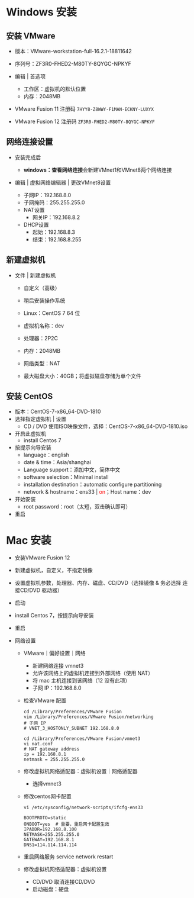 # Windows 安装

## 安装 VMware

- 版本：VMware-workstation-full-16.2.1-18811642
- 序列号：ZF3R0-FHED2-M80TY-8QYGC-NPKYF
- 编辑 | 首选项
  - 工作区：虚拟机的默认位置
  - 内存：2048MB

- VMware Fusion 11 注册码 `7HYY8-Z8WWY-F1MAN-ECKNY-LUXYX` 
- VMware Fusion 12 注册码 `ZF3R0-FHED2-M80TY-8QYGC-NPKYF`



## 网络连接设置

- 安装完成后
  - **windows：查看网络连接**会新建VMnet1和VMnet8两个网络连接

- 编辑 | 虚拟网络编辑器 | 更改VMnet8设置
  - 子网IP：192.168.8.0
  - 子网掩码：255.255.255.0
  - NAT设置
    - 网关IP：192.168.8.2
  - DHCP设置
    - 起始：192.168.8.3
    - 结束：192.168.8.255



## 新建虚拟机

- 文件 | 新建虚拟机

  - 自定义（高级）

  - 稍后安装操作系统

  - Linux：CentOS 7 64 位
  - 虚拟机名称：dev

  - 处理器：2P2C
  - 内存：2048MB

  - 网络类型：NAT

  - 最大磁盘大小：40GB；将虚拟磁盘存储为单个文件



## 安装 CentOS

- 版本：CentOS-7-x86_64-DVD-1810
- 选择指定虚拟机 | 设置 
  - CD / DVD 使用ISO映像文件，选择：CentOS-7-x86_64-DVD-1810.iso
- 开启此虚拟机
  - install Centos 7
- 按提示向导安装
  - language：english
  - date & time：Asia/shanghai
  - Language support：添加中文，简体中文
  - software selection：Minimal install
  - installation destination：automatic configure  partitioning
  - network & hostname：ens33 | <font color=red>on</font>；Host name：dev
- 开始安装
  - root password：root（太短，双击确认即可）
- 重启



# Mac 安装

- 安装VMware Fusion 12

- 新建虚拟机，自定义，不指定镜像

- 设置虚拟机参数，处理器、内存、磁盘、CD/DVD（选择镜像 & 务必选择 连接CD/DVD 驱动器）

- 启动

- install Centos 7，按提示向导安装

- 重启

- 网络设置

  - VMware｜偏好设置｜网络

    - 新建网络连接 vmnet3
    - 允许该网络上的虚拟机连接到外部网络（使用 NAT）
    - 将 mac 主机连接到该网络（12 没有此项）
    - 子网 IP：192.168.8.0

  - 检查VMware 配置

    ```shell
    cd /Library/Preferences/VMware Fusion
    vim /Library/Preferences/VMware Fusion/networking
    # 子网 IP
    # VNET_3_HOSTONLY_SUBNET 192.168.8.0
    
    cd /Library/Preferences/VMware Fusion/vmnet3
    vi nat.conf
    # NAT gateway address
    ip = 192.168.8.1
    netmask = 255.255.255.0
    ```

  - 修改虚拟机网络适配器：虚拟机设置｜网络适配器

    - 选择vmnet3

  - 修改centos网卡配置

    ```shell
    vi /etc/sysconfig/network-scripts/ifcfg-ens33
    
    BOOTPROTO=static
    ONBOOT=yes	# 重要，重启网卡配置生效
    IPADDR=192.168.8.100
    NETMASK=255.255.255.0
    GATEWAY=192.168.8.1
    DNS1=114.114.114.114
    ```
    
  - 重启网络服务 service network restart
  
  - 修改虚拟机网络适配器：虚拟机设置
  
    - CD/DVD 取消连接CD/DVD
    - 启动磁盘：硬盘
